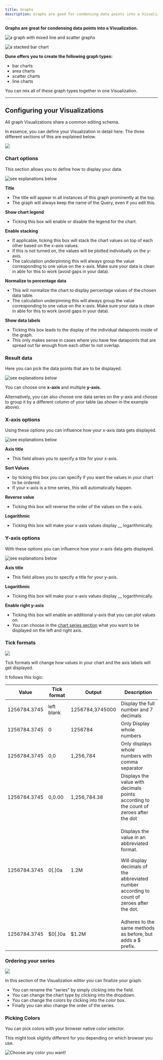 ```yaml
---
title: Graphs
description: Graphs are good for condensing data points into a Visualization.
---
```


**Graphs are great for condensing data points into a Visualization.**

![a graph with mixed line and scatter graphs](images/graphs-1.png)

![a stacked bar chart](images/graphs-2.png)

**Dune offers you to create the following graph types:**

* bar charts
* area charts
* scatter charts
* line charts

You can mix all of these graph types together in one Visualization.

***

## Configuring your Visualizations

All graph Visualizations share a common editing schema.

In essence, you can define your Visualization in detail here. The three different sections of this are explained below.

![](images/graphs-3.png)

### Chart options

This section allows you to define how to display your data.

![see explanations below](images/graphs-4.png)

**Title**

* The title will appear in all instances of this graph prominently at the top.
* The graph will always keep the name of the Query, even if you edit this.

**Show chart legend**

* Ticking this box will enable or disable the legend for the chart.

**Enable stacking**

* If applicable, ticking this box will stack the chart values on top of each other based on the x-axis values.
* If this is not turned on, the values will be plotted individually on the y-axis.
* The calculation underpinning this will always group the value corresponding to one value on the x-axis. Make sure your data is clean in able for this to work (avoid gaps in your data).

**Normalize to percentage data**

* This will normalize the chart to display percentage values of the chosen data table.
* The calculation underpinning this will always group the value corresponding to one value on the x-axis. Make sure your data is clean in able for this to work (avoid gaps in your data).

**Show data labels**

* Ticking this box leads to the display of the individual datapoints inside of the graph.
* This only makes sense in cases where you have few datapoints that are spread out far enough from each other to not overlap.

### Result data

Here you can pick the data points that are to be displayed.

![see explanations below](images/graphs-5.png)

You can choose one **x-axis** and multiple **y-axis.**

Alternatively, you can also choose one data series on the y-axis and choose to group it by a different column of your table (as shown in the example above).

### **X-axis options**

Using these options you can influence how your x-axis data gets displayed.

![see explanations below](images/graphs-6.png)

**Axis title**

* This field allows you to specify a title for your x-axis.

**Sort Values**

* by ticking this box you can specify if you want the values in your chart to be ordered.
* If your x-axis is a time series, this will automatically happen.

**Reverse value**

* Ticking this box will reverse the order of the values on the x-axis.

**Logarithmic**

* Ticking this box will make your x-axis values display \_\_ logarithmically.

### **Y-axis options**

With these options you can influence how your x-axis data gets displayed.

![see explanations below](images/graphs-7.png)

**Axis title**

* This field allows you to specify a title for your y-axis.

**Logarithmic**

* Ticking this box will make your x-axis values display \_\_ logarithmically.

**Enable right y-axis**

* Ticking this box will enable an additional y-axis that you can plot values on.
* You can choose in the [chart series section](graphs.md#ordering-your-series) what you want to be displayed on the left and right axis.

### **Tick formats**

![](images/graphs-8.png)

Tick formats will change how values in your chart and the axis labels will get displayed.

It follows this logic:

| Value        | Tick format | Output          | Description                                                                                                                                           |
| ------------ | ----------- | --------------- | ----------------------------------------------------------------------------------------------------------------------------------------------------- |
| 1256784.3745 | left blank  | 1256784,3745000 | Display the full number and 7 decimals                                                                                                                |
| 1256784.3745 | 0           | 1256784         | Only Display whole numbers                                                                                                                            |
| 1256784.3745 | 0,0         | 1,256,784       | Only displays whole numbers with comma separator                                                                                                      |
| 1256784.3745 | 0,0.00      | 1,256,784.38    | Displays the value with decimals points according to the count of zeroes after the dot                                                                |
| 1256784.3745 | 0\[.]0a     | 1.2M            | <p>Displays the value in an abbreviated format.</p><p>Will display decimals of the abbreviated number according to count of zeroes after the dot.</p> |
| 1256784.3745 | $0\[.]0a    | $1.2M           | Adheres to the same methods as before, but adds a $ prefix.                                                                                           |

### Ordering your series

![](images/graphs-9.png)

In this section of the Visualization editor you can finalize your graph.

* You can rename the "series" by simply clicking into the field.
* You can change the chart type by clicking into the dropdown.
* You can change the colors by clicking into the color box.
* Finally you can also change the order of the series.

### Picking Colors

You can pick colors with your browser native color selector.

This might look slightly different for you depending on which browser you use.

![Choose any color you want!](images/graphs-color.gif)
